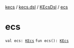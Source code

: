 [kecs](../../index.md) / [kecs.dsl](../index.md) / [KEcsDsl](index.md) / [ecs](./ecs.md)

# ecs

`val ecs: `[`KEcs`](../../kecs/-k-ecs/index.md)
`fun ecs(): `[`KEcs`](../../kecs/-k-ecs/index.md)